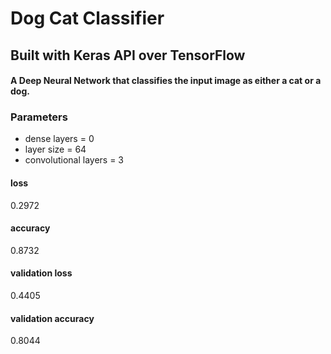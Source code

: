 # Dog Cat Classifier

## Built with Keras API over TensorFlow
#### A Deep Neural Network that classifies the input image as either a cat or a dog.

### Parameters
* dense layers = 0
* layer size = 64
* convolutional layers = 3

#### loss
0.2972
#### accuracy
0.8732
#### validation loss
0.4405
#### validation accuracy
0.8044
